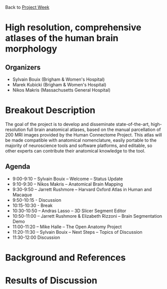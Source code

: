 Back to [Project Week](../../README.md)

# High resolution, comprehensive atlases of the human brain morphology

## Organizers

- Sylvain Bouix (Brigham & Women's Hospital)
- Marek Kubicki (Brigham & Women's Hospital)
- Nikos Makris (Massachusetts General Hospital)

# Breakout Description

<!-- Add a short paragraph describing the breakout and intended results. -->
The goal of the project is to develop and disseminate state-of-the-art, high-resolution full brain anatomical atlases, based on the manual parcellation of 200 MRI images provided by the Human Connectome Project. 
This atlas will be made compatible with anatomical nomenclature, easily portable to the majority of neuroscience tools and software platforms, and editable, so other experts can contribute their anatomical knowledge to the tool. 

## Agenda

<!-- Describe topics and schedule. -->

- 9:00-9:10 – Sylvain Bouix – Welcome – Status Update
- 9:10-9:30 – Nikos Makris – Anatomical Brain Mapping 
- 9:30-9:50 – Jarrett Rushmore – Harvard Oxford Atlas in Human and Macaque
- 9:50-10:15 - Discussion
- 10:15-10:30 - Break
- 10:30-10:50 – Andras Lasso  – 3D Slicer Segment Editor
- 10:50-11:00 – Jarrett Rushmore & Elizabeth Rizzoni – Brain Segmentation Demo
- 11:00-11:20 – Mike Halle – The Open Anatomy Project
- 11:20-11:30 – Sylvain Bouix – Next Steps – Topics of Discussion
- 11:30-12:00 Discussion



# Background and References

<!-- Anything people should review to prepare for the discussion -->


# Results of Discussion

<!-- To be filled out after the event. -->
